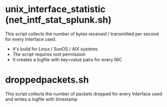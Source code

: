 # unix_interface_statistic (net_intf_stat_splunk.sh)
This script collects the number of bytes received / transmitted per second for every Interface used.
 - It's build for Linux / SunOS / AIX systems
 - The script requires root permission
 - It creates a logfile with key=value pairs for every NIC

# droppedpackets.sh
This script collects the number of packets dropped for every Interface used and writes a logfile with timestamp
